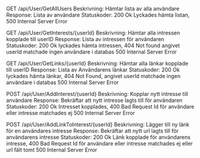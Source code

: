 GET /api/User/GetAllUsers
Beskrivning: Hämtar lista av alla användare
Response: Lista av användare
Statuskoder: 
  200 Ok Lyckades hämta listan, 
  500 Internal Server Error

GET /api/User/GetInterests/{userId}
Beskrivning: Hämtar alla intressen kopplade till userID
Response: Lista av intressen för användaren
Statuskoder: 
  200 Ok lyckades hämta intressen,
  404 Not found angivet userId matchade ingen användare i databas
  500 Internal Server Error

GET /api/User/GetLinks/{userId}
Beskrivning: Hämtar alla länkar kopplade till userID
Response: Lista av Användarens länkar
Statuskoder: 
  200 Ok lyckades hämta länkar,
  404 Not Found, angivet userId matchade ingen användare i databas
  500 Internal Server Error

POST /api/User/AddInterest/{userId}
Beskrivning: Kopplar nytt intresse till användare
Response: Bekräftar att nytt intresse lagts till för användaren
Statuskoder:
  200 Ok Intresset kopplades,
  400 Bad Request Id för användare eller intresse matchades ej
  500 Internal Server Error

POST /api/User/AddLinkToInterest/{userId}
Beskrivning: Lägger till ny länk för en användares intresse
Response: Bekräftar att nytt url lagts till för användarens intresse
Statuskoder:
  200 Ok Länk kopplade för användarens intresse,
  400 Bad Request Id för användare eller intresse matchades ej eller url fält tomt
  500 Internal Server Error

